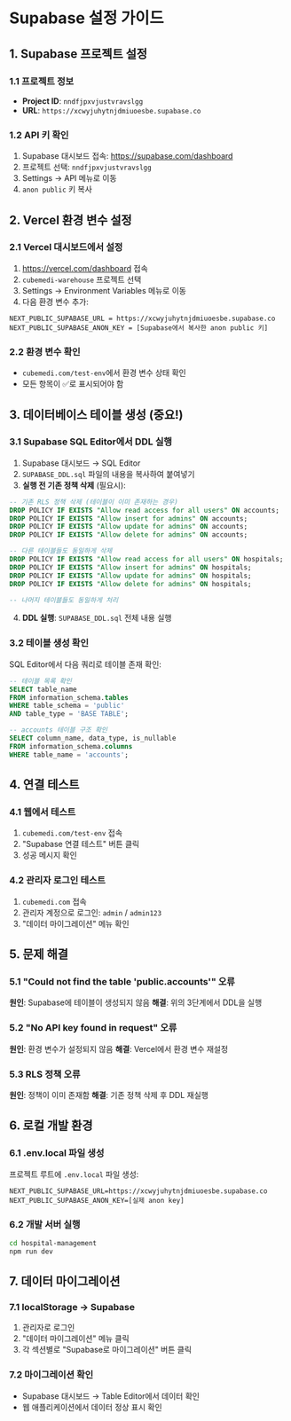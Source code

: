 # Supabase 설정 가이드

## 1. Supabase 프로젝트 설정

### 1.1 프로젝트 정보
- **Project ID**: `nndfjpxvjustvravslgg`
- **URL**: `https://xcwyjuhytnjdmiuoesbe.supabase.co`

### 1.2 API 키 확인
1. Supabase 대시보드 접속: https://supabase.com/dashboard
2. 프로젝트 선택: `nndfjpxvjustvravslgg`
3. Settings → API 메뉴로 이동
4. `anon public` 키 복사

## 2. Vercel 환경 변수 설정

### 2.1 Vercel 대시보드에서 설정
1. https://vercel.com/dashboard 접속
2. `cubemedi-warehouse` 프로젝트 선택
3. Settings → Environment Variables 메뉴로 이동
4. 다음 환경 변수 추가:

```
NEXT_PUBLIC_SUPABASE_URL = https://xcwyjuhytnjdmiuoesbe.supabase.co
NEXT_PUBLIC_SUPABASE_ANON_KEY = [Supabase에서 복사한 anon public 키]
```

### 2.2 환경 변수 확인
- `cubemedi.com/test-env`에서 환경 변수 상태 확인
- 모든 항목이 ✅로 표시되어야 함

## 3. 데이터베이스 테이블 생성 (중요!)

### 3.1 Supabase SQL Editor에서 DDL 실행
1. Supabase 대시보드 → SQL Editor
2. `SUPABASE_DDL.sql` 파일의 내용을 복사하여 붙여넣기
3. **실행 전 기존 정책 삭제** (필요시):

```sql
-- 기존 RLS 정책 삭제 (테이블이 이미 존재하는 경우)
DROP POLICY IF EXISTS "Allow read access for all users" ON accounts;
DROP POLICY IF EXISTS "Allow insert for admins" ON accounts;
DROP POLICY IF EXISTS "Allow update for admins" ON accounts;
DROP POLICY IF EXISTS "Allow delete for admins" ON accounts;

-- 다른 테이블들도 동일하게 삭제
DROP POLICY IF EXISTS "Allow read access for all users" ON hospitals;
DROP POLICY IF EXISTS "Allow insert for admins" ON hospitals;
DROP POLICY IF EXISTS "Allow update for admins" ON hospitals;
DROP POLICY IF EXISTS "Allow delete for admins" ON hospitals;

-- 나머지 테이블들도 동일하게 처리
```

4. **DDL 실행**: `SUPABASE_DDL.sql` 전체 내용 실행

### 3.2 테이블 생성 확인
SQL Editor에서 다음 쿼리로 테이블 존재 확인:

```sql
-- 테이블 목록 확인
SELECT table_name 
FROM information_schema.tables 
WHERE table_schema = 'public' 
AND table_type = 'BASE TABLE';

-- accounts 테이블 구조 확인
SELECT column_name, data_type, is_nullable 
FROM information_schema.columns 
WHERE table_name = 'accounts';
```

## 4. 연결 테스트

### 4.1 웹에서 테스트
1. `cubemedi.com/test-env` 접속
2. "Supabase 연결 테스트" 버튼 클릭
3. 성공 메시지 확인

### 4.2 관리자 로그인 테스트
1. `cubemedi.com` 접속
2. 관리자 계정으로 로그인: `admin` / `admin123`
3. "데이터 마이그레이션" 메뉴 확인

## 5. 문제 해결

### 5.1 "Could not find the table 'public.accounts'" 오류
**원인**: Supabase에 테이블이 생성되지 않음
**해결**: 위의 3단계에서 DDL을 실행

### 5.2 "No API key found in request" 오류
**원인**: 환경 변수가 설정되지 않음
**해결**: Vercel에서 환경 변수 재설정

### 5.3 RLS 정책 오류
**원인**: 정책이 이미 존재함
**해결**: 기존 정책 삭제 후 DDL 재실행

## 6. 로컬 개발 환경

### 6.1 .env.local 파일 생성
프로젝트 루트에 `.env.local` 파일 생성:

```
NEXT_PUBLIC_SUPABASE_URL=https://xcwyjuhytnjdmiuoesbe.supabase.co
NEXT_PUBLIC_SUPABASE_ANON_KEY=[실제 anon key]
```

### 6.2 개발 서버 실행
```bash
cd hospital-management
npm run dev
```

## 7. 데이터 마이그레이션

### 7.1 localStorage → Supabase
1. 관리자로 로그인
2. "데이터 마이그레이션" 메뉴 클릭
3. 각 섹션별로 "Supabase로 마이그레이션" 버튼 클릭

### 7.2 마이그레이션 확인
- Supabase 대시보드 → Table Editor에서 데이터 확인
- 웹 애플리케이션에서 데이터 정상 표시 확인
